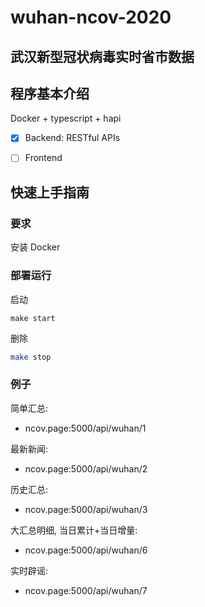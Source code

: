 # wuhan-ncov-2020
## 武汉新型冠状病毒实时省市数据

## 程序基本介绍
Docker + typescript + hapi

- [x] Backend: RESTful APIs
- [ ] Frontend


## 快速上手指南
### 要求
安装 Docker

### 部署运行
启动
```
make start
```

删除
```bash
make stop
```

### 例子

简单汇总:
  - ncov.page:5000/api/wuhan/1

最新新闻:
  - ncov.page:5000/api/wuhan/2
  
历史汇总:
  - ncov.page:5000/api/wuhan/3
  
大汇总明细, 当日累计+当日增量:
  - ncov.page:5000/api/wuhan/6

实时辟谣:
  - ncov.page:5000/api/wuhan/7
